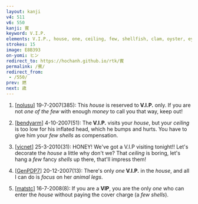 ```yaml
---
layout: kanji
v4: 511
v6: 550
kanji: 賓
keyword: V.I.P.
elements: V.I.P., house, one, ceiling, few, shellfish, clam, oyster, eye, animal legs, eight
strokes: 15
image: E8B393
on-yomi: ヒン
redirect_to: https://hochanh.github.io/rtk/賓
permalink: /賓/
redirect_from:
 - /550/
prev: 燃
next: 歳
---
```


1) [<a href="http://kanji.koohii.com/profile/nolusu">nolusu</a>] 19-7-2007(385): This <em>house</em> is reserved to<strong> V.I.P.</strong> only. If you are not <em>one of the few</em> with enough <em>money</em> to call you that way, keep out!

2) [<a href="http://kanji.koohii.com/profile/bendyarm">bendyarm</a>] 4-10-2007(51): The<strong> V.I.P.</strong> visits your <em>house</em>, but your <em>ceiling</em> is too low for his inflated head, which he bumps and hurts. You have to give him your <em>few</em> <em>shells</em> as compensation.

3) [<a href="http://kanji.koohii.com/profile/vicnet">vicnet</a>] 25-3-2010(31): HONEY! We&#039;ve got a V.I.P visiting tonight!! Let&#039;s decorate the <em>house</em> a little why don&#039;t we? That <em>ceiling</em> is boring, let&#039;s hang a <em>few</em> fancy <em>shells</em> up there, that&#039;ll impress them!

4) [<a href="http://kanji.koohii.com/profile/GenPDP7">GenPDP7</a>] 20-12-2007(13): There&#039;s only <em>one</em><strong> V.I.P.</strong> in the <em>house</em>, and all I can do is <em>focus</em> on her <em>animal legs</em>.

5) [<a href="http://kanji.koohii.com/profile/matstc">matstc</a>] 16-7-2008(8): If you are a <strong>VIP</strong>, you are the only <em>one</em> who can enter the <em>house</em> without paying the cover charge (a <em>few</em> <em>shells</em>).

